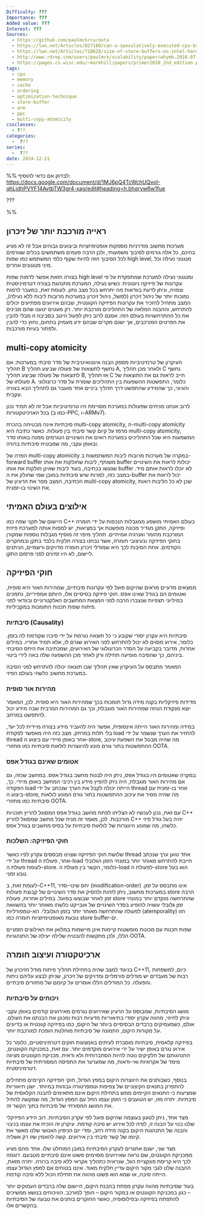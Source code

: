 ```yaml
---
Difficulty: ???
Importance: ???
Added value: ???
Interest: ???
Sources:
  - https://github.com/paulmckrcu/oota
  - https://lwn.net/Articles/827180/can-a-speculatively-executed-cpu-branch-contain-opcodes-that-access-ram/64148401#64148401
  - https://lwn.net/Articles/718628/size-of-store-buffers-on-intel-hardware-what-exactly-is-a-store-buffer
  - http://www.rdrop.com/users/paulmck/scalability/paper/whymb.2010.07.23a.pdf
  - https://pages.cs.wisc.edu/~markhill/papers/primer2020_2nd_edition.pdf
tags:
  - cpu
  - memory
  - cache
  - ordering
  - optimization-technique
  - store-buffer
  - arm
  - ppc
  - multi-copy-atomicity
cssclasses:
  - ???
categories:
  -  ???
series:
  -  ???
date: 2024-12-21
---
```


%% 
לבדוק אם כדאי להוסיף:
https://docs.google.com/document/d/1MJ6pQ4TcWchUQvoI-qhLjdhPVYF14AytbTW3gr4-xag/edit#heading=h.bhqryw6w1fue

???

%%
## ראייה מורכבת יותר של זיכרון

מערכות מחשוב מודרניות מספקות אופטימיזציות וביצועים גבוהים אבל זה לא מגיע בחינם, כל אלה גורמים לסיבוך משמעותי, ולכן הרבה פעמים משתמשים בכלים שגורמים לכל הסיבוך הזה להיות שקוף כלפי המשתמש כמו שפות high level,  מנגנוני נעילה וכל מיני מנגנונים אחרים.

בצורה הזאת אפשר לדמות שפות high level ומנגנוני נעילה למערכת שמתפקדת על פי עקרונות של פיזיקה ניוטונית: כשיש נעילה, המערכת מתנהגת בצורה דטרמיניסטית וצפויה, וניתן לדעת בוודאות מה יתרחש בכל מצב נתון. לעומת זאת, במעבר לרמות נמוכות יותר של ניהול זיכרון (למשל, ניהול זיכרון במערכות מרובות ליבות ללא נעילה), המצב מתחיל להזכיר את עקרונות הפיזיקה הקוונטית, שבהם אירועים מפתיעים יכולים להתרחש, וההבנה המלאה של התהליכים מורכבת יותר. רק מעטים יטענו שהם מבינים את כל ההתרחשויות בעולם הזה. אמנם לרוב ניתן לפעול היטב בסביבה זו מבלי להבין את הפרטים המורכבים, אך ישנם מקרים שבהם ידע מעמיק בתחום, נחוץ כדי להבין ולפתור בעיות מורכבות.

## multi-copy atomicity

העיקרון של טרנזיטיביות מספק הבנה אינטואיטיבית של סדר סיבתי במערכות: אם תהליך B נחשף לתוצאות של פעולה שביצע תהליך A, ולאחר מכן תהליך C נחשף לתוצאות של פעולה שביצע תהליך B, אז תהליך C חייב לראות גם את התוצאות של פעולתו של A. כלומר, התפשטות ההשפעות בין התהליכים שומרת על סדר כרונולוגי והגיוני, כך שהמידע שהתפשט דרך תהליך ביניים אחד מועבר גם לתהליך הבא בצורה עקבית.

לרוב אנחנו מניחים שפעולות במערכת מסויימת היו טרנזיטיביות אבל זה לא תמיד נכון בכל הארכיטקטורות (כמו ב-PPC, ו-ARMv7).

סיבתיות אינה מבטיחה בהכרח multi-copy atomicity, ה-multi-copy atomicity מרמז על קיום קשר סיבתי בין פעולות. כאשר כתיבה היא multi-copy atomicity, המשמעות היא שכל התהליכים במערכת רואים את השינויים הנגרמים ממנה באותו סדר ובאופן עקבי, מה שמבטיח סיבתיות ברורה.

הפרה של multi-copy atomicity במקרה של מערכות מרובות ליבות המשתמשות ב-forward buffer משותף, ליבות שחולקות את אותו buffer יכולות לראות את השינויים שנעשו בכתיבה, בעוד ליבות שאינן חולקות את אותו buffer לא יוכלו לראות אותם מיד. במצב כזה, למרות שיש סיבתיות במובן שמי שחולק את ה-buffer יכול לראות את הכתיבה, המצב מפר את הרעיון של multi-copy atomicity, שכן לא כל הליבות רואות את השינוי בו-זמנית.

## אילוצים בעולם האמיתי

היישום של תקני שפה כמו C++ בעולם האמיתי מושפע ממגבלות הנכפות על ידי חומרה ופיזיקה, התקן מגדיר מכונה מופשטת אך במציאות, יש למפות אותה למערכת פיזית המורכבת מחומר ואנרגיה אמיתיים. תהליך מיפוי זה מוסיף מגבלות נוספות שמקורן בחוקי הפיזיקה ובעיצובי חומרה, אשר נבחנו בצורה חלקית בלבד בתקן ובמחקרים הקודמים. אחת הסיבות לכך היא שמודלי זיכרון חומרה מדויקים ורשמיים, הניתנים ליישום, לא היו זמינים לפני פרסום התקן. 

## חוקי הפיזיקה

ממצאים מדעיים מראים שהיקום פועל לפי עקרונות סיבתיים, שמהירות האור היא סופית, ואטומים הם בגודל שאינו אפס. חוקי פיזיקה בסיסיים אלו, היותם אמפיריים, נתמכים במיליוני תצפיות שנצברו הרבה לפני המצאת המחשבים האלקטרוניים ובוודאי לפני פיתוח שפות תכנות התומכות במקביליות.

### סיבתיות (Causality)

סיבתיות היא עקרון יסודי שקובע כי כל תוצאה נגרמת על ידי סיבה שקודמת לה בזמן. כלומר, אירוע מסוים לא יכול להתרחש לפני האירוע שגרם לו, אלא תמיד אחריו. במילים אחרות, מדובר בקביעה על הסדר הכרונולוגי של האירועים, שמכתיבה את היחס הסיבתי ביניהם, כך שהסיבה מופיעה תחילה ורק לאחר מכן ההשפעה שלה באה לידי ביטוי.

המאמר מתבסס על העיקרון שאין תהליך שבו תוצאה יכולה להתרחש לפני הסיבה במערכת מחשוב כלשהי בעולם הפיזי.

### מהירות אור סופית

מדידות פיזיקליות בקנה מידה גדול תומכות בכך שמהירות האור היא סופית. לכן, המאמר יוצא מנקודת הנחה שמהירות האור מוגבלת, וכך גם המהירות המרבית שבה מידע יכול להתפשט במרחב.

במידה ומהירות האור הייתה אינסופית, אפשר היה להעביר מידע בצורה מיידית לכל יעד, בלי תלות במרחק. מצב כזה היה מאפשר לפקודת load להחזיר את הערך שנשמר על ידי thread אחר באופן מיידי עם ביצוע ה-store, מה שהיה מבטל את השפעת עיכוב ההתפשטות בתור גורם מונע להיווצרות לולאות סיבתיות כמו מחזורי OOTA.

### אטומים שאינם בגודל אפס

במקרה שאטומים היו בגודל אפס, ניתן היה לבנות מחשב בגודל אפס. במחשב שכזה, גם אם מהירות האור מוגבלת, היה ניתן להפיץ מידע בין רכיבי המחשב באופן מיידי. כך, הפקודה load הייתה יכולה לקבל את הערך שנכתב על ידי thread אחר בו-זמנית עם ביצוע ה-store, מה שהיה מסיר את עיכוב ההתפשטות בתור גורם המונע לולאות סיבתיות כמו מחזורי OOTA.

עם זאת, נכון לעכשיו לא הצליחו לפתח מחשב בגודל אפס המסוגל להריץ תוכניות C++ מורכבות. לכן, מאמר זה מניח שכל מחשב שמסוגל להריץ C++ יהיה בעל גודל פיזי כלשהו, מה שמונע היווצרות של לולאות סיבתיות על בסיס מחשבים בגודל אפס.

### חוקי הפיזיקה: השלכות

שלושת חוקי הפיזיקה שצוינו מבססים עקרון לפיו כאשר thread אחד טוען ערך שנכתב על ידי thread אחר, פעולת ה-load חייבת להתרחש מאוחר יותר במונחי הזמן הגלובלי לעומת פעולת ה-store. כלומר, הקשר בין פעולת ה-load לפעולת ה-store הוא בעל טבע זמני.

לעומת זאת, ב-C++11, יחס שינוי-סדר (modification-order) אינו מתבסס על זמן. במערכות מחשוב, ניתן לזהות ולהסיק את סדר השינויים של קבוצת פעולות store הרבה זמן לאחר שבוצעו בפועל. במילים אחרות, פעולת store שהתרחשה מוקדם יותר במונחי זמן גלובלי עשויה להופיע בסדר השינויים של אובייקט כלשהו מאוחר יותר בהשוואה לפעולה שהתרחשה מאוחר יותר בזמן הגלובלי. הא-טמפורליות (atemporality) הזו נובעת מאופטימיזציות חומרה כמו store buffer-ים.

שפות תכנות עם מכונות מופשטות קיימות אינן מיישמות במלואן את האילוצים הזמניים הללו, ולכן מתקשות להבטיח שלילה יעילה של התנהגויות OOTA.

## ארכיטקטורה ועיצוב חומרה

בניגוד למצב שהיה בתחילת תהליך פיתוח מודל הזיכרון של C++11, כיום, למשפחות רבות של מעבדים יש מודלים פורמליים ומדויקים של זיכרון, שניתן לבצע עליהם ניתוח והפעלה. כל המודלים הללו אוסרים על קיומם של מחזורים סיבתיים.
### ויכוחים על סיבתיות

מושג הסיבתיות, שמבוסס על הרעיון שאירועים נגרמים מאירועים קודמים באופן עקבי וניתן לחיזוי, מהווה עקרון יסודי בתיאוריות מדעיות רבות ומכונן את הבנתנו את העולם. אולם, כשמעמיקים ברבדים הבסיסיים ביותר של היקום, כמו בפיזיקה קוונטית או בדיונים על מקורות היקום, התמונה של סיבתיות מוחלטת הופכת למורכבת יותר.

בפיזיקה קלאסית, סיבתיות מוסברת לעיתים באמצעות חוקים דטרמיניסטיים, כלומר כל אירוע נגרם באופן ישיר על ידי אירועים מוקדמים יותר. עם זאת, במכניקת הקוונטים, התנהגותם של חלקיקים נוטה להיות הסתברותית ולא ודאית. מכניקת הקוונטים מציגה מימד של אקראיות ואי-ודאות, מה שמערער את התפיסה המסורתית של סיבתיות דטרמיניסטית.

בנוסף, כשבוחנים את היווצרות היקום במפץ הגדול, חוקי הפיזיקה הקיימים מתחילים להתפרק בתנאים הקיצוניים של צפיפות וטמפרטורה גבוהות במיוחד. ישנן תיאוריות שמציעות כי התנאים הקיימים ממש בתחילת היקום אינם מתאימים להבנה הקלאסית של סיבתיות. יתרה מזו, יש הטוענים כי הזמן עצמו החל עם המפץ הגדול, מה שמקשה להחיל את המושג המסורתי של סיבתיות בתוך הקשר זה.

מצד אחד, ניתן לטעון בעוצמה שהיקום פועל לפי עקרון הסיבתיות. רוב הידע הפיזיקלי שלנו בנוי על הבנה זו, לפיה לכל אירוע יש סיבה קודמת. עיקרון זה הוכיח את עצמו בניבוי והבנה של התנהגות היקום בקנה מידה רחב, ומדי יום הניסיון האנושי שלנו מאשר את קיומו של קשר סיבתי בין אירועים. קשה להאמין שזו רק אשליה.

מצד שני, ישנם אתגרים לעקרון הסיבתיות במובן המוחלט שלו. אחד מהם מגיע ממכניקת הקוונטים, שם נראה שאירועים מסוימים פשוט אינם סיבתיים מטבעם. דוגמה לכך היא קריסת פונקציית הגל, שנראית כתהליך אקראי ללא סיבה ברורה. יתרה מזאת, ההבנה שלנו לגבי מקור היקום עדיין חלקית מאוד. איננו בטוחים אם למפץ הגדול עצמו הייתה סיבה, או שמא הוא פשוט מהווה את תחילת הכול ללא סיבה קודמת.

בעוד שסיבתיות מהווה עקרון מפתח בהבנת היקום, היישום שלה ברבדים העמוקים יותר – כגון במכניקת הקוונטים או במקור היקום – הופך למורכב. הוויכוחים בנושא ממשיכים להתפתח בפיזיקה ובפילוסופיה, כאשר החוקרים בוחנים את טבעה של הסיבתיות בהקשרים אלו.


